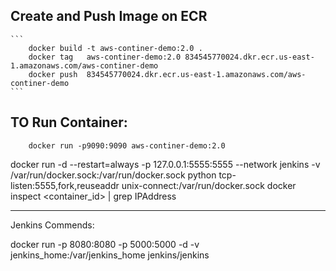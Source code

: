 ## Create and Push Image on ECR

    ```
        docker build -t aws-continer-demo:2.0 .
        docker tag   aws-continer-demo:2.0 834545770024.dkr.ecr.us-east-1.amazonaws.com/aws-continer-demo
        docker push  834545770024.dkr.ecr.us-east-1.amazonaws.com/aws-continer-demo
    ```



## TO Run Container:
        docker run -p9090:9090 aws-continer-demo:2.0







docker run -d --restart=always -p 127.0.0.1:5555:5555 --network jenkins -v /var/run/docker.sock:/var/run/docker.sock python tcp-listen:5555,fork,reuseaddr unix-connect:/var/run/docker.sock
docker inspect <container_id> | grep IPAddress


________________________________________________________________________




Jenkins Commends:

docker run -p 8080:8080 -p 5000:5000 -d -v jenkins_home:/var/jenkins_home   jenkins/jenkins